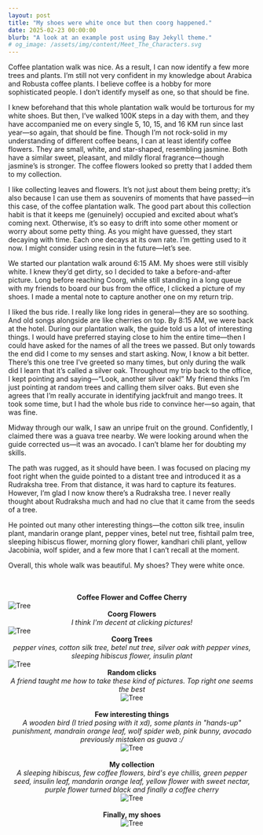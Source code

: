 ```yaml
---
layout: post
title: "My shoes were white once but then coorg happened."
date: 2025-02-23 00:00:00
blurb: "A look at an example post using Bay Jekyll theme."
# og_image: /assets/img/content/Meet_The_Characters.svg
---
```


Coffee plantation walk was nice. As a result, I can now identify a few more trees and plants. I’m still not very confident in my knowledge about Arabica and Robusta coffee plants. I believe coffee is a hobby for more sophisticated people. I don’t identify myself as one, so that should be fine.

I knew beforehand that this whole plantation walk would be torturous for my white shoes. But then, I’ve walked 100K steps in a day with them, and they have accompanied me on every single 5, 10, 15, and 16 KM run since last year—so again, that should be fine. Though I’m not rock-solid in my understanding of different coffee beans, I can at least identify coffee flowers. They are small, white, and star-shaped, resembling jasmine. Both have a similar sweet, pleasant, and mildly floral fragrance—though jasmine’s is stronger. The coffee flowers looked so pretty that I added them to my collection.

I like collecting leaves and flowers. It’s not just about them being pretty; it’s also because I can use them as souvenirs of moments that have passed—in this case, of the coffee plantation walk. The good part about this collection habit is that it keeps me (genuinely) occupied and excited about what’s coming next. Otherwise, it’s so easy to drift into some other moment or worry about some petty thing. As you might have guessed, they start decaying with time. Each one decays at its own rate. I’m getting used to it now. I might consider using resin in the future—let’s see.

We started our plantation walk around 6:15 AM. My shoes were still visibly white. I knew they’d get dirty, so I decided to take a before-and-after picture. Long before reaching Coorg, while still standing in a long queue with my friends to board our bus from the office, I clicked a picture of my shoes. I made a mental note to capture another one on my return trip.

I liked the bus ride. I really like long rides in general—they are so soothing. And old songs alongside are like cherries on top. By 8:15 AM, we were back at the hotel.
During our plantation walk, the guide told us a lot of interesting things. I would have preferred staying close to him the entire time—then I could have asked for the names of all the trees we passed. But only towards the end did I come to my senses and start asking. Now, I know a bit better. There’s this one tree I’ve greeted so many times, but only during the walk did I learn that it’s called a silver oak. Throughout my trip back to the office, I kept pointing and saying—“Look, another silver oak!” My friend thinks I’m just pointing at random trees and calling them silver oaks. But even she agrees that I’m really accurate in identifying jackfruit and mango trees. It took some time, but I had the whole bus ride to convince her—so again, that was fine.

Midway through our walk, I saw an unripe fruit on the ground. Confidently, I claimed there was a guava tree nearby. We were looking around when the guide corrected us—it was an avocado. I can’t blame her for doubting my skills.

The path was rugged, as it should have been. I was focused on placing my foot right when the guide pointed to a distant tree and introduced it as a Rudraksha tree. From that distance, it was hard to capture its features. However, I’m glad I now know there’s a Rudraksha tree. I never really thought about Rudraksha much and had no clue that it came from the seeds of a tree.

He pointed out many other interesting things—the cotton silk tree, insulin plant, mandarin orange plant, pepper vines, betel nut tree, fishtail palm tree, sleeping hibiscus flower, morning glory flower, kandhari chili plant, yellow Jacobinia, wolf spider, and a few more that I can’t recall at the moment.

Overall, this whole walk was beautiful. My shoes? They were white once.

<br/>

<br />
<center><b>Coffee Flower and Coffee Cherry</b></center>
<img src="{{ "/assets/img/coffee_flower.jpeg" | absolute_url }}" alt="Tree" class="post-pic"/>

<br />
<center><b>Coorg Flowers</b></center>
<center><i>I think I'm decent at clicking pictures!</i></center>
<img src="{{ "/assets/img/coorg_flowers.jpeg" | absolute_url }}" alt="Tree" class="post-pic"/>

<br />
<center><b>Coorg Trees</b></center>
<center><i>pepper vines, cotton silk tree, betel nut tree, silver oak with pepper vines, sleeping hibiscus flower, insulin plant</i></center>
<img src="{{ "/assets/img/coorg_trees.jpeg" | absolute_url }}" alt="Tree" class="post-pic"/>

<br />
<center><b>Random clicks</b><center>
<center><i>A friend taught me how to take <i>these kind of</i> pictures. Top right one seems the best</i></center>
<img src="{{ "/assets/img/photo_angle.jpeg" | absolute_url }}" alt="Tree" class="post-pic"/>

<br />
<br />
<center><b>Few interesting things</b></center>
<center><i>A wooden bird (I tried posing with it xd), some plants in "hands-up" punishment, mandrain orange leaf, wolf spider web, pink bunny, avocado previously mistaken as guava :/</i></center>
<img src="{{ "/assets/img/coorg_things.jpeg" | absolute_url }}" alt="Tree" class="post-pic"/>

<br />
<br />
<center><b>My collection</b></center>
<center><i>A sleeping hibiscus, few coffee flowers, bird's eye chillis, green pepper seed, insulin leaf, mandarin orange leaf, yellow flower with sweet nectar, purple flower turned black and finally a coffee cherry</i></center>
<img src="{{ "/assets/img/my_collection.jpeg" | absolute_url }}" alt="Tree" class="post-pic"/>

<br />
<br />
<center><b>Finally, my shoes</b></center>
<img src="{{ "/assets/img/shoes.jpeg" | absolute_url }}" alt="Tree" class="post-pic"/>
